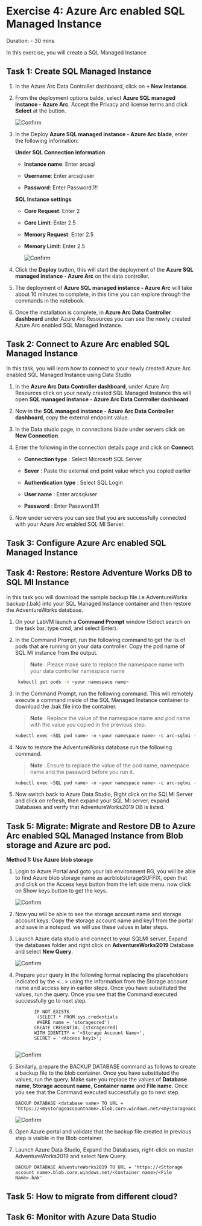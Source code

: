 # Exercise 4: Azure Arc enabled SQL Managed Instance

Duration: - 30 mins

In this exercise, you will create a SQL Managed Instance

## Task 1: Create SQL Managed Instance 

1. In the Azure Arc Data Controller dashboard, click on **+ New Instance**.

1. From the deployment options balde, select **Azure SQL managed instance - Azure Arc**. Accept the Privacy and license terms and click **Select** at the button.

   ![](images/sql-instance.png "Confirm")

1. In the Deploy **Azure SQL managed instance - Azure Arc blade**, enter the following information:

   **Under SQL Connection information**
   
   - **Instance name**: Enter arcsql
   
   - **Username**:  Enter arcsqluser
   
   - **Password**: Enter Password.1!!
   
   **SQL Instance settings**
  
   - **Core Request**: Enter 2
   
   - **Core Limit**: Enter 2.5
   
   - **Memory Request**: Enter 2.5
   
   - **Memory Limit**: Enter 2.5
   
     ![](images/sql-instance1.png "Confirm")
     
1. Click the **Deploy** button, this will start the deployment of the  **Azure SQL managed instance - Azure Arc** on the data controller.

1. The deployment of **Azure SQL managed instance - Azure Arc** will take about 10 minutes to complete, in this time you can explore through the commands in the notebook.

1. Once the installation is complete, in **Azure Arc Data Controller dashboard** under Azure Arc Resources you can see the newly created Azure Arc enabled SQL Managed Instance.

## Task 2: Connect to Azure Arc enabled SQL Managed Instance

In this task, you will learn how to connect to your newly created Azure Arc enabled SQL Managed Instance using Data Studio

1. In the **Azure Arc Data Controller dashboard**, under Azure Arc Resources click on your newly created SQL Managed Instance this will open  **SQL managed instance - Azure Arc Data Controller dashboard**.

1. Now in the **SQL managed instance - Azure Arc Data Controller dashboard**, copy the external endpoint value. 

1. In the Data studio page, in connections blade under servers click on **New Connection**.

1. Enter the following in the connection details page and click on **Connect**.

   - **Connection type** : Select Microsoft SQL Server
   
   - **Sever** : Paste the external end point value which you copied earlier
   
   - **Authentication type** : Select SQL Login
   
   - **User name** : Enter arcsqluser
   
   - **Password** : Enter Password.1!!
   
1. Now under servers you can see that you are successfully connected with your Azure Arc enabled SQL MI Server.

## Task 3: Configure Azure Arc enabled SQL Managed Instance 

## Task 4: Restore: Restore Adventure Works DB to SQL MI Instance

In this task you will download the sample backup file i.e AdventureWorks backup (.bak) into your SQL Managed Instance container and then restore the AdventureWorks database.

1. On your LabVM launch a **Command Prompt** window (Select search on the task bar, type cmd, and select Enter).

1. In the Command Prompt, run the following command to get the lis of pods that are running on your data controller. Copy the pod name of SQL MI instance from the output.

   > **Note** : Please make sure to replace the namespace name with your data controller namespace name

   ```BASH
    kubectl get pods -n <your namespace name>
   ```
   
1. In the Command Prompt, run the following command. This will remotely execute a command inside of the SQL Managed Instance container to download the .bak file into the container. 

   >**Note** : Replace the value of the namespace name and pod name with the value you copied in the previous step.

   ```BASH
   kubectl exec <SQL pod name> -n <your namespace name> -c arc-sqlmi -- wget https://github.com/Microsoft/sql-server-samples/releases/download/adventureworks/AdventureWorks2019.bak -O /var/opt/mssql/data/AdventureWorks2019.bak
   ```

1. Now to restore the AdventureWorks database run the following command.

   > **Note** : Ensure to replace the value of the pod name, namespace name and the password before you run it.

   ```BASH
   kubectl exec <SQL pod name> -n <your namespace name> -c arc-sqlmi -- /opt/mssql-tools/bin/sqlcmd -S localhost -U sa -P <password> -Q "RESTORE DATABASE AdventureWorks2019 FROM  DISK = N'/var/opt/mssql/data/AdventureWorks2019.bak' WITH MOVE 'AdventureWorks2017' TO '/var/opt/mssql/data/AdventureWorks2019.mdf', MOVE 'AdventureWorks2017_Log' TO '/var/opt/mssql/data/AdventureWorks2019_Log.ldf'"
   ```

1. Now switch back to Azure Data Studio, Right click on the SQLMI Server and click on refresh, then expand your SQL MI server, expand Databases and verify that AdventureWorks2019 DB is listed.

## Task 5: Migrate: Migrate and Restore DB to Azure Arc enabled SQL Managed Instance from Blob storage and Azure arc pod.

 **Method 1: Use Azure blob storage** 

1. Login to Azure Portal and goto your lab environment RG, you will be able to find Azure blob storage name as acrblobstorageSUFFIX, open that and click on the Access keys button from the left side menu. now click on Show keys button to get the keys.

   ![](images/keys.png "Confirm")

2. Now you will be able to see the storage account name and storage account keys. Copy the storage account name and key1 from the portal and save in a notepad. we will use these values in later steps.

3. Launch Azure data studio and connect to your SQLMI server, Expand the databases folder and right click on **AdventureWorks2019** Database and select **New Query**.

   ![](images/query.png "Confirm")

4. Prepare your query in the following format replacing the placeholders indicated by the <...> using the information from the Storage account name and access key in earlier steps. Once you have substituted the values, run the query. Once you see that the Command executed successfully go to next step.

   ```
          IF NOT EXISTS  
           (SELECT * FROM sys.credentials
           WHERE name = 'storagecred')  
          CREATE CREDENTIAL [storagecred]
          WITH IDENTITY = '<Storage Account Name>',  
          SECRET = '<Access key1>';
          
      ```
          
          
    ![](images/query1.png "Confirm")

5. Similarly, prepare the BACKUP DATABASE command as follows to create a backup file to the blob container. Once you have substituted the values, run the query. Make sure you replace the values of **Database name**, **Storage account name**, **Container name** and **File name**.
Once you see that the Command executed successfully go to next step.

    ``` 
    BACKUP DATABASE <database name> TO URL = 'https://<mystorageaccountname>.blob.core.windows.net/<mystorageaccountcontainername>/<filename>.bak'
    ```
   ![](images/query2.png "Confirm")
   
   

6. Open Azure portal and validate that the backup file created in previous step is visible in the Blob container.


7. Launch Azure Data Studio, Expand the Databases, right-click on master AdventureWorks2019 and select New Query.

    ```
    BACKUP DATABASE AdventureWorks2019 TO URL = 'https://<Sttorage account name>.blob.core.windows.net/<Container name>/<File Name>.bak'
    ```







## Task 5: How to migrate from different cloud?

## Task 6: Monitor with Azure Data Studio

